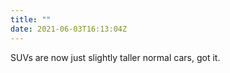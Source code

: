```yaml
---
title: ""
date: 2021-06-03T16:13:04Z
---
```

SUVs are now just slightly taller normal cars, got it. 

